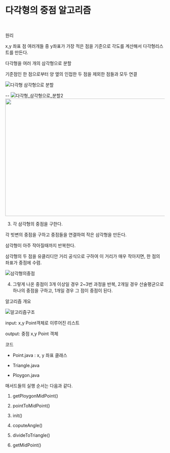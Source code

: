 # 다각형의 중점 알고리즘

﻿

원리

x,y 좌표 점 여러개들 중 y좌표가 가장 적은 점을 기준으로 각도를 계산해서 다각형리스트를 만든다.

다각형을 여러 개의 삼각형으로 분할

기준점인 한 점으로부터 양 옆의 인접한 두 점을 제외한 점들과 모두 연결

![다각형 삼각형으로 분할](https://user-images.githubusercontent.com/88698607/175563164-17d08a39-225c-4277-9f8e-04dd06a82980.png)

-- ![다각형_삼각형으로_분할2](https://user-images.githubusercontent.com/88698607/175563380-b48e4f1a-555d-403a-8b12-9a9ce0f6cf87.png)
<img src="https://user-images.githubusercontent.com/88698607/175563380-b48e4f1a-555d-403a-8b12-9a9ce0f6cf87.png"  width="700" height="370">


3. 각 삼각형의 중점을 구한다.

각 빗변의 중점을 구하고 중점들을 연결하여 작은 삼각형을 만든다.

삼각형이 아주 작아질때까지 반복한다.

삼각형의 두 점을 유클리디안 거리 공식으로 구하여 이 거리가 매우 작아지면, 한 점의 좌표가 중점에 수렴.



![삼각형의중점](https://user-images.githubusercontent.com/88698607/175563425-19512d6f-44b4-460d-8ff3-fef3a846203c.png)


4. 그렇게 나온 중점이 3개 이상일 경우 2~3번 과정을 반복, 2개일 경우 산술평균으로 하나의 중점을 구하고, 1개일 경우 그 점이 중점이 된다.




알고리즘 개요

![알고리즘구조](https://user-images.githubusercontent.com/88698607/175563458-438860c8-97a1-47db-8519-c32a937731ee.png)


input: x,y Point객체로 이루어진 리스트

output: 중점 x,y Point 객체



코드


- Point.java : x, y 좌표 클래스


- Triangle.java


- Ploygon.java

매서드들의 실행 순서는 다음과 같다.


1. getPloygonMidPoint()

2. pointToMidPoint()

3. init()

4. coputeAngle()

5. divideToTriangle()

6. getMidPoint()


